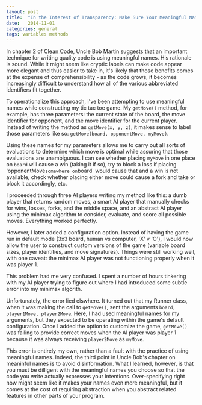 ```yaml
---
layout: post
title:  "In the Interest of Transparency: Make Sure Your Meaningful Names Keep Up With Your Code"
date:   2014-11-01
categories: general
tags: variables methods
--- 
```


In chapter 2 of [Clean Code][clean_code], Uncle Bob Martin suggests that an important technique for writing quality code is using meaningful names. His rationale is sound. While it might seem like cryptic labels can make code appear more elegant and thus easier to take in, it's likely that those benefits comes at the expense of comprehensibility - as the code grows, it becomes increasingly difficult to understand how all of the various abbreviated identifiers fit together.

To operationalize this approach, I've been attempting to use meaningful names while constructing my tic tac toe game. My `getMove()` method, for example, has three parameters: the current state of the board, the move identifier for opponent, and the move identifier for the current player. Instead of writing the method as `getMove(x, y, z)`, it makes sense to label those parameters like so: `getMove(board, opponentMove, myMove)`.

Using these names for my parameters allows me to carry out all sorts of evaluations to determine which move is optimal while assuring that those evaluations are unambiguous. I can see whether placing `myMove` in one place on `board` will cause a win (taking it if so), try to block a loss if placing 'opponentMove` somewhere on `board` would cause that and a win is not available, check whether placing either move could cause a fork and take or block it accordingly, etc.

I proceeded through three AI players writing my method like this: a dumb player that returns random moves, a smart AI player that manually checks for wins, losses, forks, and the middle space, and an abstract AI player using the minimax algorithm to consider, evaluate, and score all possible moves. Everything worked perfectly.

However, I later added a configuration option. Instead of having the game run in default mode (3x3 board, human vs computer, 'X' v 'O'), I would now allow the user to construct custom versions of the game (variable board sizes, player identities, and move signatures). Things were still working well, with one caveat: the minimax AI player was not functioning properly when it was player 1.

This problem had me very confused. I spent a number of hours tinkering with my AI player trying to figure out where I had introduced some subtle error into my minimax algorith.

Unfortunately, the error lied elswhere. It turned out that my Runner class, when it was making the call to `getMove()`, sent the arguments `board, player1Move, player2Move`. Here, I had used meaningful names for my arguments, but they expected to be operating within the game's default configuration. Once I added the option to customize the game, `getMove()` was failing to provide correct moves when the AI player was player 1 because it was always receiving `player2Move` as `myMove`.

This error is entirely my own, rather than a fault with the practice of using meaningful names. Indeed, the third point in Uncle Bob's chapter on meaninful names is to avoid disinformation. What I learned, however, is that you must be dilligent with the meaningful names you choose so that the code you write actually expresses your intentions. Over-specifying right now might seem like it makes your names even more meaningful, but it comes at the cost of requiring abstraction when you abstract related features in other parts of your program.

[clean_code]: http://www.amazon.com/Clean-Code-Handbook-Software-Craftsmanship/dp/0132350882